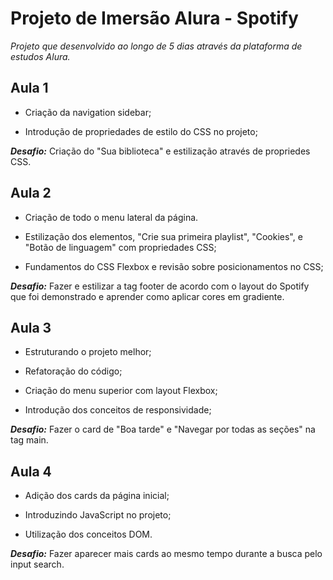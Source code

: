# Projeto de Imersão Alura - Spotify

_Projeto que desenvolvido ao longo de 5 dias através da plataforma de estudos Alura._

## Aula 1 

- Criação da navigation sidebar;

- Introdução de propriedades de estilo do CSS no projeto;

***Desafio:*** Criação do "Sua biblioteca" e estilização através de propriedes CSS.

## Aula 2

- Criação de todo o menu lateral da página.

- Estilização dos elementos, "Crie sua primeira playlist", "Cookies", e "Botão de linguagem" com propriedades CSS;

- Fundamentos do CSS Flexbox e revisão sobre posicionamentos no CSS;

***Desafio:*** Fazer e estilizar a tag footer de acordo com o layout do Spotify que foi demonstrado e aprender como aplicar cores em gradiente.

## Aula 3

- Estruturando o projeto melhor;

- Refatoração do código;

- Criação do menu superior com layout Flexbox;

- Introdução dos conceitos de responsividade;

***Desafio:*** Fazer o card de "Boa tarde" e "Navegar por todas as seções" na tag main.

## Aula 4

- Adição dos cards da página inicial;

- Introduzindo JavaScript no projeto;

- Utilização dos conceitos DOM.

***Desafio:*** Fazer aparecer mais cards ao mesmo tempo durante a busca pelo input search.
